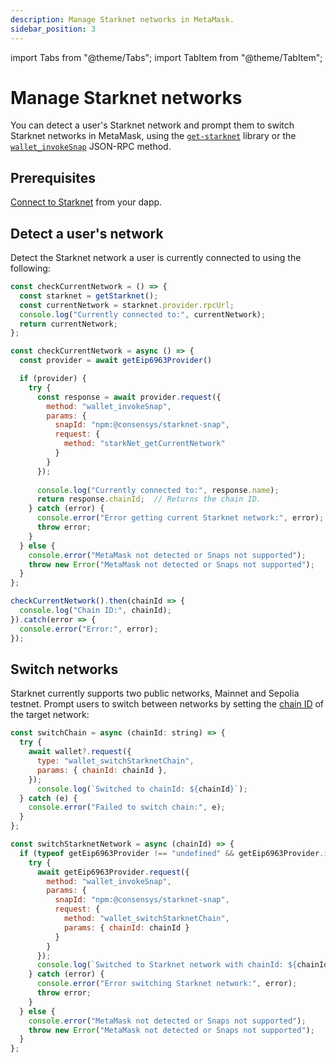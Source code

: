 ```yaml
---
description: Manage Starknet networks in MetaMask.
sidebar_position: 3
---
```


import Tabs from "@theme/Tabs";
import TabItem from "@theme/TabItem";

# Manage Starknet networks

You can detect a user's Starknet network and prompt them to switch Starknet networks in MetaMask,
using the
[`get-starknet`](https://github.com/starknet-io/get-starknet) library or the
[`wallet_invokeSnap`](/snaps/reference/wallet-api-for-snaps/#wallet_invokesnap) JSON-RPC method.

## Prerequisites

[Connect to Starknet](connect-to-starknet.md) from your dapp.

## Detect a user's network

Detect the Starknet network a user is currently connected to using the following:

<Tabs>
  <TabItem value="get-starknet" default>

  ```javascript
  const checkCurrentNetwork = () => {
    const starknet = getStarknet();
    const currentNetwork = starknet.provider.rpcUrl;
    console.log("Currently connected to:", currentNetwork);
    return currentNetwork;
  };
  ```
  
  </TabItem>
  <TabItem value="wallet_invokeSnap">

  ```javascript
  const checkCurrentNetwork = async () => {
    const provider = await getEip6963Provider()

    if (provider) {
      try {
        const response = await provider.request({
          method: "wallet_invokeSnap",
          params: {
            snapId: "npm:@consensys/starknet-snap",
            request: {
              method: "starkNet_getCurrentNetwork"
            }
          }
        });
        
        console.log("Currently connected to:", response.name);
        return response.chainId;  // Returns the chain ID.
      } catch (error) {
        console.error("Error getting current Starknet network:", error);
        throw error;
      }
    } else {
      console.error("MetaMask not detected or Snaps not supported");
      throw new Error("MetaMask not detected or Snaps not supported");
    }
  };

  checkCurrentNetwork().then(chainId => {
    console.log("Chain ID:", chainId);
  }).catch(error => {
    console.error("Error:", error);
  });
  ```

  </TabItem> 
</Tabs>
  
## Switch networks

Starknet currently supports two public networks, Mainnet and Sepolia testnet.
Prompt users to switch between networks by setting the
[chain ID](../../../reference/non-evm-apis/starknet-snap-api.md#supported-networks) of the target network:

<Tabs>
  <TabItem value="get-starknet" default>

  ```javascript
  const switchChain = async (chainId: string) => {
    try {
      await wallet?.request({
        type: "wallet_switchStarknetChain",
        params: { chainId: chainId },
      });
        console.log(`Switched to chainId: ${chainId}`);
    } catch (e) {
      console.error("Failed to switch chain:", e);
    }
  };
  ```

  </TabItem>
  <TabItem value="wallet_invokeSnap">

  ```javascript
  const switchStarknetNetwork = async (chainId) => {
    if (typeof getEip6963Provider !== "undefined" && getEip6963Provider.isMetaMask) {
      try {
        await getEip6963Provider.request({
          method: "wallet_invokeSnap",
          params: {
            snapId: "npm:@consensys/starknet-snap",
            request: {
              method: "wallet_switchStarknetChain",
              params: { chainId: chainId }
            }
          }
        });
        console.log(`Switched to Starknet network with chainId: ${chainId}`);
      } catch (error) {
        console.error("Error switching Starknet network:", error);
        throw error;
      }
    } else {
      console.error("MetaMask not detected or Snaps not supported");
      throw new Error("MetaMask not detected or Snaps not supported");
    }
  };
  ```

  </TabItem> 
</Tabs>